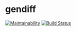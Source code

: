 # gendiff

[![Maintainability](https://api.codeclimate.com/v1/badges/b1f7f428d073b62f7fe4/maintainability)](https://codeclimate.com/github/FineFreddy/project-lvl2-s479/maintainability)
[![Build Status](https://travis-ci.org/FineFreddy/project-lvl2-s479.svg?branch=master)](https://travis-ci.org/FineFreddy/project-lvl2-s479)